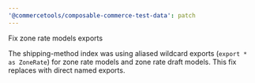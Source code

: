 ```yaml
---
'@commercetools/composable-commerce-test-data': patch
---
```


Fix zone rate models exports

The shipping-method index was using aliased wildcard exports (`export * as ZoneRate`) for zone rate models and zone rate draft models.
This fix replaces with direct named exports.
